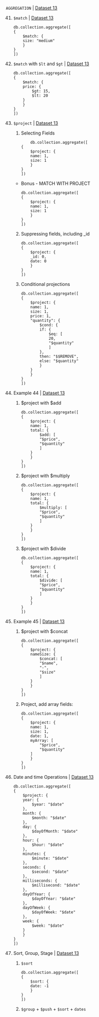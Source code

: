 `AGGREGATION` | [Dataset 13](/Datasets/13.txt)

41. `$match` | [Dataset 13](/Datasets/13.txt)
    ```mongodb
    db.collection.aggregate([
    {
        $match: {
        size: "medium"
        }
    }
    ])
    ```

    
42. `$match` with `$lt` and `$gt` | [Dataset 13](/Datasets/13.txt)
    ```mongodb
    db.collection.aggregate([
    {
        $match: {
        price: {
            $gt: 15,
            $lt: 20
        }
        }
    }
    ])
    ```
    
43. `$project` | [Dataset 13](/Datasets/13.txt)
    1. Selecting Fields
        ```mongodb
            db.collection.aggregate([
        {
            $project: {
            name: 1,
            size: 1
            }
        }
        ])
        ```
        
    -  Bonus - MATCH WITH PROJECT
        ```mongodb
        db.collection.aggregate([
        {
            $project: {
            name: 1,
            size: 1
            }
        }
        ])
        ```
        
    2. Suppressing fields, including _id
        ```mongodb
        db.collection.aggregate([
        {
            $project: {
            _id: 0,
            date: 0
            }
        }
        ])
        ```
        
    3. Conditional projections
        ```mongodb
        db.collection.aggregate([
        {
            $project: {
            name: 1,
            size: 1,
            price: 1,
            "quantity": {
                $cond: {
                if: {
                    $eq: [
                    20,
                    "$quantity"
                    ]
                },
                then: "$$REMOVE",
                else: "$quantity"
                }
            }
            }
        }
        ])
        ```
    
44. Example 44 | [Dataset 13](/Datasets/13.txt)
    1. $project with $add
        ```mongodb
        db.collection.aggregate([
        {
            $project: {
            name: 1,
            total: {
                $add: [
                "$price",
                "$quantity"
                ]
            }
            }
        }
        ])
        ```
        
    2. $project with $multiply
        ```mongodb
        db.collection.aggregate([
        {
            $project: {
            name: 1,
            total: {
                $multiply: [
                "$price",
                "$quantity"
                ]
            }
            }
        }
        ])
        ```
        
    3. $project with $divide
        ```mongodb
        db.collection.aggregate([
        {
            $project: {
            name: 1,
            total: {
                $divide: [
                "$price",
                "$quantity"
                ]
            }
            }
        }
        ])
        ```
    
45. Example 45  | [Dataset 13](/Datasets/13.txt)
    1. $project with $concat
        ```mongodb
        db.collection.aggregate([
        {
            $project: {
            nameSize: {
                $concat: [
                "$name",
                "-",
                "$size"
                ]
            }
            }
        }
        ])
        ```
        
    2. Project, add array fields:
        ```mongodb
        db.collection.aggregate([
        {
            $project: {
            name: 1,
            size: 1,
            date: 1,
            myArray: [
                "$price",
                "$quantity"
            ]
            }
        }
        ])
        ```
    
42. Date and time Operations | [Dataset 13](/Datasets/13.txt)
    ```mongodb
    db.collection.aggregate([
    {
        $project: {
        year: {
            $year: "$date"
        },
        month: {
            $month: "$date"
        },
        day: {
            $dayOfMonth: "$date"
        },
        hour: {
            $hour: "$date"
        },
        minutes: {
            $minute: "$date"
        },
        seconds: {
            $second: "$date"
        },
        milliseconds: {
            $millisecond: "$date"
        },
        dayOfYear: {
            $dayOfYear: "$date"
        },
        dayOfWeek: {
            $dayOfWeek: "$date"
        },
        week: {
            $week: "$date"
        }
        }
    }
    ])
    ```
    
42. Sort, Group, Stage | [Dataset 13](/Datasets/13.txt)
    1. `$sort`
        ```mongodb
        db.collection.aggregate([
        {
            $sort: {
            date: -1
            }
        }
        ])
        ```
        
    2. `$group` + `$push` + `$sort` + `dates`
        ```mongodb
        ```